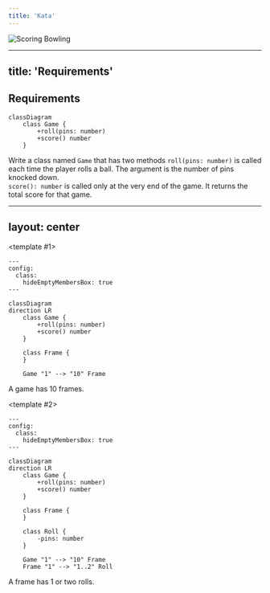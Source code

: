 ```yaml
---
title: 'Kata'
---
```


![Scoring Bowling](/scores.png)

<!--
The game consists of 10 frames as shown above.  In each frame the player has
two opportunities to knock down 10 pins.  The score for the frame is the total
number of pins knocked down, plus bonuses for strikes and spares.

A spare is when the player knocks down all 10 pins in two tries.  The bonus for
that frame is the number of pins knocked down by the next roll.  So in frame 3
above, the score is 10 (the total number knocked down) plus a bonus of 5 (the
number of pins knocked down on the next roll.)

A strike is when the player knocks down all 10 pins on his first try.  The bonus
for that frame is the value of the next two balls rolled.

In the tenth frame a player who rolls a spare or strike is allowed to roll the extra
balls to complete the frame.  However no more than three balls can be rolled in
tenth frame.
-->

---
title: 'Requirements'
---

## Requirements

```mermaid
classDiagram
    class Game {
        +roll(pins: number)
        +score() number
    }
```

Write a class named <span text-orange v-mark="{at: 1, color: 'orange', type: 'circle'}">`Game`</span> that has two methods
<span text-orange v-mark="{at: 1, color: 'orange', type: 'circle'}">`roll(pins: number)`</span> is called each time the player rolls a ball. The argument is the number of pins knocked down. <br>
<span text-orange v-mark="{at: 1, color: 'orange', type: 'circle'}">`score(): number`</span> is called only at the very end of the game.  It returns the total score for that game.

---
layout: center
---

<v-switch text-center>
<template #0>

```mermaid
classDiagram
    class Game {
        +roll(pins: number)
        +score() number
    }
```

Clearly, we need the <span text-orange>`Game`</span> class.
</template>

<template #1>
```mermaid
---
config:
  class:
    hideEmptyMembersBox: true
---

classDiagram
direction LR
    class Game {
        +roll(pins: number)
        +score() number
    }

    class Frame {
    }

    Game "1" --> "10" Frame
```

A game has 10 frames.
</template>

<template #2>
```mermaid
---
config:
  class:
    hideEmptyMembersBox: true
---

classDiagram
direction LR
    class Game {
        +roll(pins: number)
        +score() number
    }

    class Frame {
    }

    class Roll {
        -pins: number
    }

    Game "1" --> "10" Frame
    Frame "1" --> "1..2" Roll
```

A frame has 1 or two rolls.

</template>
<template #3>
```mermaid
---
config:
  class:
    hideEmptyMembersBox: true
---

classDiagram
direction LR
    class Game {
        +roll(pins: number)
        +score() number
    }

    class Frame {
    }

    class Roll {
        -pins: number
    }

    class TenthFrame {
    }

    Game "1" --> "10" Frame
    Frame "1" --> "1..2" Roll
    Frame <|-- TenthFrame
    TenthFrame "1" --> "1" Roll
```

The score function must iterate through all the frames, and calculate all their scores.
</template>

<template #4>
```mermaid
---
config:
  class:
    hideEmptyMembersBox: true
---

classDiagram
direction LR
    class Game {
        +roll(pins: number)
        +score() number
    }

    class Frame {
        +score() number
    }

    class Roll {
        -pins: number
    }

    class TenthFrame {
    }

    Game "1" --> "10" Frame
    Frame "1" --> "1..2" Roll
    Frame <|-- TenthFrame
    TenthFrame "1" --> "1" Roll
    Frame --> Frame : next frame
```

The score for a spare or a strike depends on the frame’s successor
</template>
</v-switch>